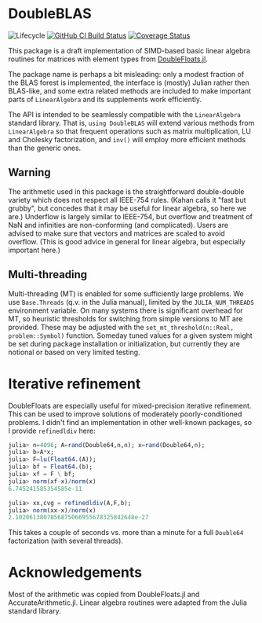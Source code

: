 # DoubleBLAS

![Lifecycle](https://img.shields.io/badge/lifecycle-experimental-orange.svg)<!--
![Lifecycle](https://img.shields.io/badge/lifecycle-maturing-blue.svg)
![Lifecycle](https://img.shields.io/badge/lifecycle-stable-green.svg)
![Lifecycle](https://img.shields.io/badge/lifecycle-retired-orange.svg)
![Lifecycle](https://img.shields.io/badge/lifecycle-archived-red.svg)
![Lifecycle](https://img.shields.io/badge/lifecycle-dormant-blue.svg) -->
[![GitHub CI Build Status](https://github.com/RalphAS/DoubleBLAS.jl/workflows/CI/badge.svg)](https://github.com/RalphAS/DoubleBLAS.jl/actions)
[![Coverage Status](http://codecov.io/github/RalphAS/DoubleBLAS.jl/coverage.svg?branch=main)](http://codecov.io/github/RalphAS/DoubleBLAS.jl?branch=master)

This package is a draft implementation of SIMD-based basic linear algebra
routines for matrices with element types from [DoubleFloats.jl](https://github.com/JuliaMath/DoubleFloats.jl).

The package name is perhaps a bit misleading: only a modest fraction
of the BLAS forest is implemented, the interface is (mostly) Julian
rather then BLAS-like, and some extra related methods are
included to make important parts of `LinearAlgebra` and its supplements
work efficiently.

The API is intended to be seamlessly compatible with the
`LinearAlgebra` standard library. That is, `using DoubleBLAS` will
extend various methods from `LinearAlgebra` so that frequent operations
such as matrix multiplication, LU and Cholesky factorization, and
`inv()` will employ more efficient methods than the generic ones.

## Warning

The arithmetic used in this package is the straightforward
double-double variety which does not respect all IEEE-754
rules. (Kahan calls it "fast but grubby", but concedes that it may be
useful for linear algebra, so here we are.) Underflow is largely
similar to IEEE-754, but overflow and treatment of NaN and infinities
are non-conforming (and complicated). Users are advised to make sure
that vectors and matrices are scaled to avoid overflow. (This is good
advice in general for linear algebra, but especially important here.)

## Multi-threading

Multi-threading (MT) is enabled for some sufficiently large problems.
We use `Base.Threads` (q.v. in the Julia manual), limited by the
`JULIA_NUM_THREADS` environment variable. On many systems there is
significant overhead for MT, so heuristic thresholds for switching
from simple versions to MT are provided. These may be adjusted with
the `set_mt_threshold(n::Real, problem::Symbol)` function.  Someday
tuned values for a given system might be set during package
installation or initialization, but currently they are notional
or based on very limited testing.

# Iterative refinement

DoubleFloats are especially useful for mixed-precision iterative
refinement.  This can be used to improve solutions of moderately
poorly-conditioned problems.
I didn't find an implementation in other well-known packages,
so I provide `refinedldiv` here:
```julia
julia> n=4096; A=rand(Double64,n,n); x=rand(Double64,n);
julia> b=A*x;
julia> F=lu(Float64.(A));
julia> bf = Float64.(b);
julia> xf = F \ bf;
julia> norm(xf-x)/norm(x)
6.745241585354585e-11

julia> xx,cvg = refinedldiv(A,F,b);
julia> norm(xx-x)/norm(x)
2.1020613807856875066955678325842648e-27
```
This takes a couple of seconds vs. more than a minute for a full `Double64`
factorization (with several threads).

# Acknowledgements
Most of the arithmetic was copied from DoubleFloats.jl and
AccurateArithmetic.jl. Linear algebra routines were adapted from the Julia
standard library.
